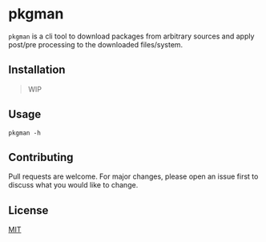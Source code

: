 # pkgman

`pkgman` is a cli tool to download packages from arbitrary sources and apply post/pre processing to the downloaded files/system.

## Installation

> WIP

## Usage

```shell
pkgman -h
```

## Contributing

Pull requests are welcome. For major changes, please open an issue first to discuss what you would like to change.

## License

[MIT](https://choosealicense.com/licenses/mit/)
